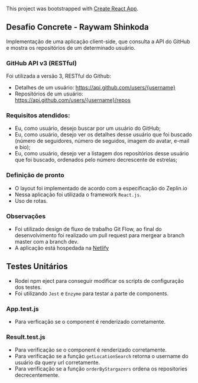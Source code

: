 This project was bootstrapped with [Create React App](https://github.com/facebook/create-react-app).

## Desafio Concrete - Raywam Shinkoda

Implementação de uma aplicação client-side, que consulta a API do GitHub e mostra os repositórios de um determinado usuário.

### GitHub API v3 (RESTful)

Foi utilizada a versão 3, RESTful do Github:

* Detalhes de um usuário: https://api.github.com/users/{username}
* Repositórios de um usuário: https://api.github.com/users/{username}/repos

### Requisitos atendidos:

* Eu, como usuário, desejo buscar por um usuário do GitHub;
* Eu, como usuário, desejo ver os detalhes desse usuário que foi buscado (número de seguidores, número de seguidos, imagem do avatar, e-mail e bio);
* Eu, como usuário, desejo ver a listagem dos repositórios desse usuário que foi buscado, ordenados pelo número decrescente de estrelas;

### Definição de pronto

* O layout foi implementado de acordo com a especificação do Zeplin.io
* Nessa aplicação foi utilizada o framework `React.js`.
* Uso de rotas.

### Observações

* Foi utilizado design de fluxo de trabalho Git Flow, ao final do desenvolvimento foi realizado um pull request para mergear a branch master com a branch dev.
* A aplicação está hospedada na [Netlify](https://distracted-haibt-cbf0c6.netlify.app/)

## Testes Unitários

* Rodei npm eject para conseguir modificar os scripts de configuração dos testes.
* Foi utilizando `Jest` e `Enzyme` para testar a parte de components.

### App.test.js

* Para verficação se o component é renderizado corretamente.

### Result.test.js

* Para verificação se o component é renderizado corretamente.
* Para verificação se a função `getLocationSearch` retorna o username do usuário da query url corretamente.
* Para verificação se a função `orderByStargazers` ordena os repositories decrecentemente.
